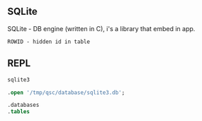SQLite
-

SQLite - DB engine (written in C), i's a library that embed in app.

````
ROWID - hidden id in table
````

## REPL

````sh
sqlite3
````
````sql
.open '/tmp/qsc/database/sqlite3.db';

.databases
.tables
````
